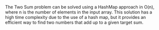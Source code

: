 The Two Sum problem can be solved using a HashMap approach in O(n), where n is the number of elements in the input array. This solution has a high time complexity due to the use of a hash map, but it provides an efficient way to find two numbers that add up to a given target sum.